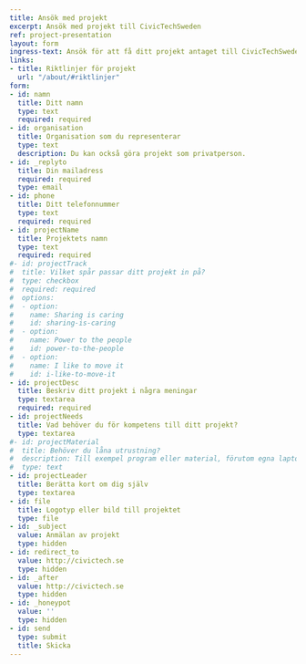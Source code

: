 ```yaml
---
title: Ansök med projekt
excerpt: Ansök med projekt till CivicTechSweden
ref: project-presentation
layout: form
ingress-text: Ansök för att få ditt projekt antaget till CivicTechSwedens hackathon.
links:
- title: Riktlinjer för projekt
  url: "/about/#riktlinjer"
form:
- id: namn
  title: Ditt namn
  type: text
  required: required
- id: organisation
  title: Organisation som du representerar
  type: text
  description: Du kan också göra projekt som privatperson.
- id: _replyto
  title: Din mailadress
  required: required
  type: email
- id: phone
  title: Ditt telefonnummer
  type: text
  required: required
- id: projectName
  title: Projektets namn
  type: text
  required: required
#- id: projectTrack
#  title: Vilket spår passar ditt projekt in på?
#  type: checkbox
#  required: required
#  options:
#  - option: 
#    name: Sharing is caring
#    id: sharing-is-caring
#  - option: 
#    name: Power to the people
#    id: power-to-the-people
#  - option: 
#    name: I like to move it
#    id: i-like-to-move-it
- id: projectDesc
  title: Beskriv ditt projekt i några meningar
  type: textarea
  required: required
- id: projectNeeds
  title: Vad behöver du för kompetens till ditt projekt?
  type: textarea
#- id: projectMaterial
#  title: Behöver du låna utrustning?
#  description: Till exempel program eller material, förutom egna laptops?
#  type: text 
- id: projectLeader
  title: Berätta kort om dig själv
  type: textarea
- id: file
  title: Logotyp eller bild till projektet
  type: file
- id: _subject
  value: Anmälan av projekt
  type: hidden
- id: redirect_to
  value: http://civictech.se
  type: hidden
- id: _after
  value: http://civictech.se
  type: hidden
- id: _honeypot
  value: ''
  type: hidden
- id: send
  type: submit
  title: Skicka
---
```


